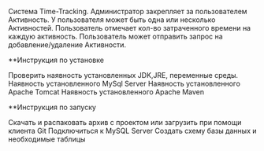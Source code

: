 
Система Time-Tracking. Администратор закрепляет за пользователем
Активность. У пользователя может быть одна или несколько Активностей.
Пользователь отмечает кол-во затраченного времени на каждую активность.
Пользователь может отправить запрос на добавление/удаление
Активности.

**Инструкция по установке

Проверить наявность установленных JDK,JRE, переменные среды. 
Наявность установленного MySql Server Наявность установленного Apache Tomcat
Наявность установленного Apache Maven

**Инструкция по запуску

Скачать и распаковать архив с проектом или загрузить при помощи клиента Git
Подключиться к MySQL Server Создать схему базы данных и необходимые таблицы
